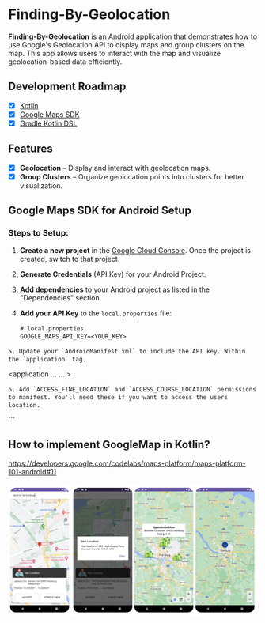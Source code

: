 # Finding-By-Geolocation

**Finding-By-Geolocation** is an Android application that demonstrates how to use Google's Geolocation API to display maps and group clusters on the map. This app allows users to interact with the map and visualize geolocation-based data efficiently.

## Development Roadmap

- [x] [Kotlin](https://kotlinlang.org/)
- [x] [Google Maps SDK](https://developers.google.com/maps/documentation/android-sdk/start)
- [x] [Gradle Kotlin DSL](https://docs.gradle.org/current/userguide/kotlin_dsl.html)

## Features

- [x] **Geolocation** – Display and interact with geolocation maps.
- [x] **Group Clusters** – Organize geolocation points into clusters for better visualization.

## Google Maps SDK for Android Setup

### Steps to Setup:

1. **Create a new project** in the [Google Cloud Console](https://console.cloud.google.com/). Once the project is created, switch to that project.
2. **Generate Credentials** (API Key) for your Android Project.
3. **Add dependencies** to your Android project as listed in the "Dependencies" section.
4. **Add your API Key** to the `local.properties` file:

   ```properties
   # local.properties
   GOOGLE_MAPS_API_KEY=<YOUR_KEY>

```
5. Update your `AndroidManifest.xml` to include the API key. Within the `application` tag.
```
<application
   ...
   ... >
   <meta-data
	  android:name="com.google.android.geo.API_KEY"
	  android:value="${GOOGLE_MAPS_API_KEY}"/>
</application>
```
6. Add `ACCESS_FINE_LOCATION` and `ACCESS_COURSE_LOCATION` permissions to manifest. You'll need these if you want to access the users location.
```
<uses-permission android:name="android.permission.ACCESS_COARSE_LOCATION" />
<uses-permission android:name="android.permission.ACCESS_FINE_LOCATION"/>
```

## How to implement GoogleMap in Kotlin?

https://developers.google.com/codelabs/maps-platform/maps-platform-101-android#11


![ezcv logo]( https://github.com/SiriZim37/Finding-By-Geolocation/blob/main/des/finding_art.png)



